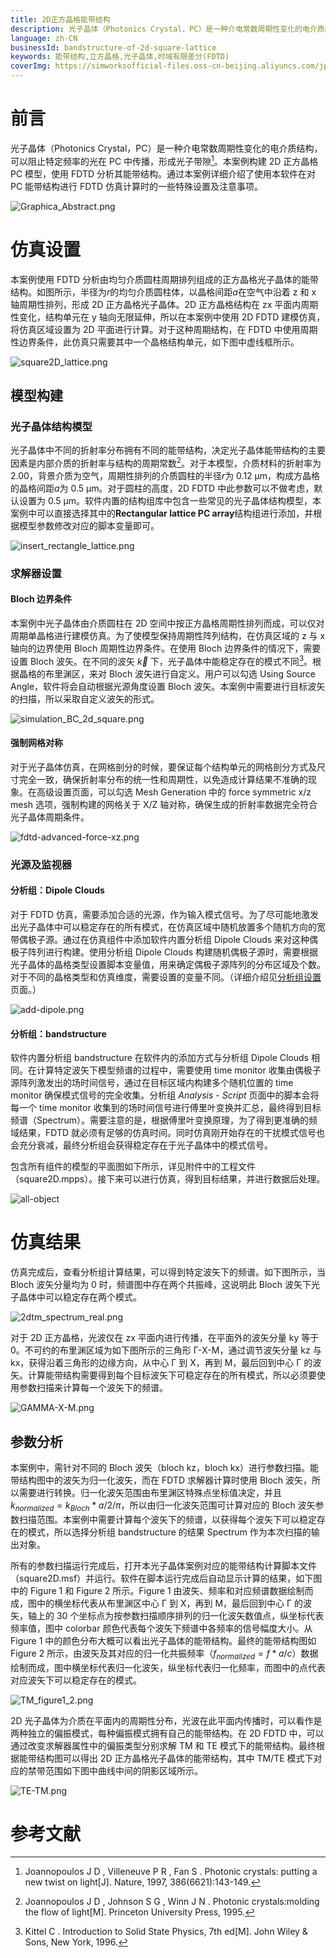 ```yaml
---
title: 2D正方晶格能带结构
description: 光子晶体（Photonics Crystal，PC）是一种介电常数周期性变化的电介质结构，可以阻止特定频率的光在PC中传播，形成光子带隙。本案例构建2D正方晶格PC模型，使用FDTD分析其能带结构。通过本案例详细介绍了使用本软件在对PC能带结构进行FDTD仿真计算时的一些特殊设置及注意事项。
language: zh-CN
businessId: bandstructure-of-2d-square-lattice
keywords: 能带结构,立方晶格,光子晶体,时域有限差分(FDTD)
coverImg: https://simworksofficial-files.oss-cn-beijing.aliyuncs.com/jpg/square-2D-online_20240108154638A002.jpg
---
```


# 前言

光子晶体（Photonics Crystal，PC）是一种介电常数周期性变化的电介质结构，可以阻止特定频率的光在 PC 中传播，形成光子带隙[^1]。本案例构建 2D 正方晶格 PC 模型，使用 FDTD 分析其能带结构。通过本案例详细介绍了使用本软件在对 PC 能带结构进行 FDTD 仿真计算时的一些特殊设置及注意事项。

![Graphica_Abstract.png](https://simworksofficial-files.oss-cn-beijing.aliyuncs.com/mdfile/resources/img/Graphica_Abstract.png)

# 仿真设置

本案例使用 FDTD 分析由均匀介质圆柱周期排列组成的正方晶格光子晶体的能带结构。如图所示，半径为$r$的均匀介质圆柱体，以晶格间距$a$在空气中沿着 z 和 x 轴周期性排列，形成 2D 正方晶格光子晶体。2D 正方晶格结构在 zx 平面内周期性变化，结构单元在 y 轴向无限延伸，所以在本案例中使用 2D FDTD 建模仿真，将仿真区域设置为 2D 平面进行计算。对于这种周期结构，在 FDTD 中使用周期性边界条件，此仿真只需要其中一个晶格结构单元，如下图中虚线框所示。

![square2D_lattice.png](https://simworksofficial-files.oss-cn-beijing.aliyuncs.com/mdfile/resources/img/square2D_lattice.png)

## 模型构建

### 光子晶体结构模型

光子晶体中不同的折射率分布拥有不同的能带结构，决定光子晶体能带结构的主要因素是内部介质的折射率与结构的周期常数[^2]。对于本模型，介质材料的折射率为 2.00，背景介质为空气，周期性排列的介质圆柱的半径*r*为 0.12 μm，构成方晶格的晶格间距*a*为 0.5 μm。对于圆柱的高度，2D FDTD 中此参数可以不做考虑，默认设置为 0.5 μm。软件内置的结构组库中包含一些常见的光子晶体结构模型，本案例中可以直接选择其中的**Rectangular lattice PC array**结构组进行添加，并根据模型参数修改对应的脚本变量即可。

![insert_rectangle_lattice.png](https://simworksofficial-files.oss-cn-beijing.aliyuncs.com/mdfile/resources/img/insert_rectangle_lattice_ribbon.png)

### 求解器设置

#### Bloch 边界条件

本案例中光子晶体由介质圆柱在 2D 空间中按正方晶格周期性排列而成，可以仅对周期单晶格进行建模仿真。为了使模型保持周期性阵列结构，在仿真区域的 z 与 x 轴向的边界使用 Bloch 周期性边界条件。在使用 Bloch 边界条件的情况下，需要设置 Bloch 波矢。在不同的波矢 $\vec{k}$ 下，光子晶体中能稳定存在的模式不同[^3]。根据晶格的布里渊区，来对 Bloch 波矢进行自定义。用户可以勾选 Using Source Angle，软件将会自动根据光源角度设置 Bloch 波矢。本案例中需要进行目标波矢的扫描，所以采取自定义波矢的形式。

![simulation_BC_2d_square.png](https://simworksofficial-files.oss-cn-beijing.aliyuncs.com/mdfile/resources/img/simulation_BC_2d_square.png)

#### 强制网格对称

对于光子晶体仿真，在网格剖分的时候，要保证每个结构单元的网格剖分方式及尺寸完全一致，确保折射率分布的统一性和周期性，以免造成计算结果不准确的现象。在高级设置页面，可以勾选 Mesh Generation 中的 force symmetric x/z mesh 选项，强制构建的网格关于 X/Z 轴对称，确保生成的折射率数据完全符合光子晶体周期条件。

![fdtd-advanced-force-xz.png](https://simworksofficial-files.oss-cn-beijing.aliyuncs.com/mdfile/resources/img/fdtd-advanced-force-xz.png)

### 光源及监视器

#### 分析组：Dipole Clouds

对于 FDTD 仿真，需要添加合适的光源，作为输入模式信号。为了尽可能地激发出光子晶体中可以稳定存在的所有模式，在仿真区域中随机放置多个随机方向的宽带偶极子源。通过在仿真组件中添加软件内置分析组 Dipole Clouds 来对这种偶极子阵列进行构建。使用分析组 Dipole Clouds 构建随机偶极子源时，需要根据光子晶体的晶格类型设置脚本变量值，用来确定偶极子源阵列的分布区域及个数。对于不同的晶格类型和仿真维度，需要设置的变量不同。（详细介绍见[分析组设置](/localhost/knowledge-base/User-Manual_analysis-group-setting)页面。）

![add-dipole.png](https://simworksofficial-files.oss-cn-beijing.aliyuncs.com/mdfile/resources/img/add-dipole_ribbon.png)

#### 分析组：bandstructure

软件内置分析组 bandstructure 在软件内的添加方式与分析组 Dipole Clouds 相同。在计算特定波矢下模型频谱的过程中，需要使用 time monitor 收集由偶极子源阵列激发出的场时间信号，通过在目标区域内构建多个随机位置的 time monitor 确保模式信号的完全收集。分析组 *Analysis* - *Script* 页面中的脚本会将每一个 time monitor 收集到的场时间信号进行傅里叶变换并汇总，最终得到目标频谱（Spectrum）。需要注意的是，根据傅里叶变换原理，为了得到更准确的频域结果，FDTD 就必须有足够的仿真时间。同时仿真刚开始存在的干扰模式信号也会充分衰减，最终分析组会获得稳定存在于光子晶体中的模式信号。

包含所有组件的模型的平面图如下所示，详见附件中的工程文件（square2D.mpps）。接下来可以进行仿真，得到目标结果，并进行数据后处理。

![all-object](https://simworksofficial-files.oss-cn-beijing.aliyuncs.com/mdfile/resources/img/all-object.png)

# 仿真结果

仿真完成后，查看分析组计算结果，可以得到特定波矢下的频谱。如下图所示，当 Bloch 波矢分量均为 0 时，频谱图中存在两个共振峰，这说明此 Bloch 波矢下光子晶体中可以稳定存在两个模式。

![2dtm_spectrum_real.png](https://simworksofficial-files.oss-cn-beijing.aliyuncs.com/mdfile/resources/img/2dtm_spectrum_real.png)

对于 2D 正方晶格，光波仅在 zx 平面内进行传播，在平面外的波矢分量 ky 等于 0。不可约的布里渊区域为如下图所示的三角形 Γ-X-M，通过调节波矢分量 kz 与 kx，获得沿着三角形的边缘方向，从中心 Γ 到 X，再到 M，最后回到中心 Γ 的波矢。计算能带结构需要得到每个目标波矢下可稳定存在的所有模式，所以必须要使用参数扫描来计算每一个波矢下的频谱。

![GAMMA-X-M.png](https://simworksofficial-files.oss-cn-beijing.aliyuncs.com/mdfile/resources/img/GAMMA-X-M.png)

## 参数分析

本案例中，需针对不同的 Bloch 波矢（bloch kz，bloch kx）进行参数扫描。能带结构图中的波矢为归一化波矢，而在 FDTD 求解器计算时使用 Bloch 波矢，所以需要进行转换。归一化波矢范围由布里渊区特殊点坐标值决定，并且 $k_{normalized}=k_{Bloch} * a/2/\pi$，所以由归一化波矢范围可计算对应的 Bloch 波矢参数扫描范围。本案例中需要计算每个波矢下的频谱，以获得每个波矢下可以稳定存在的模式，所以选择分析组 bandstructure 的结果 Spectrum 作为本次扫描的输出对象。

所有的参数扫描运行完成后，打开本光子晶体案例对应的能带结构计算脚本文件（square2D.msf）并运行。软件在脚本运行完成后自动显示计算的结果，如下图中的 Figure 1 和 Figure 2 所示。Figure 1 由波矢、频率和对应频谱数据绘制而成，图中的横坐标代表从布里渊区中心 Γ 到 X，再到 M，最后回到中心 Γ 的波矢，轴上的 30 个坐标点为按参数扫描顺序排列的归一化波矢数值点，纵坐标代表频率值，图中 colorbar 颜色代表每个波矢下频谱中各频率的信号幅度大小。从 Figure 1 中的颜色分布大概可以看出光子晶体的能带结构。最终的能带结构图如 Figure 2 所示，由波矢及其对应的归一化共振频率（$f_{normalized}=f * a/c$）数据绘制而成，图中横坐标代表归一化波矢，纵坐标代表归一化频率，而图中的点代表对应波矢下可以稳定存在的模式。

![TM_figure1_2.png](https://simworksofficial-files.oss-cn-beijing.aliyuncs.com/mdfile/resources/img/TM_figure1_2.png)

2D 光子晶体为介质在平面内的周期性分布，光波在此平面内传播时，可以看作是两种独立的偏振模式，每种偏振模式拥有自己的能带结构。在 2D FDTD 中，可以通过改变求解器属性中的偏振类型分别求解 TM 和 TE 模式下的能带结构。最终根据能带结构图可以得出 2D 正方晶格光子晶体的能带结构，其中 TM/TE 模式下对应的禁带范围如下图中曲线中间的阴影区域所示。

![TE-TM.png](https://simworksofficial-files.oss-cn-beijing.aliyuncs.com/mdfile/resources/img/TE-TM.png)

# 参考文献

[^1]: Joannopoulos J D , Villeneuve P R , Fan S . Photonic crystals: putting a new twist on light[J]. Nature, 1997, 386(6621):143-149.
[^2]: Joannopoulos J D , Johnson S G , Winn J N . Photonic crystals:molding the flow of light[M]. Princeton University Press, 1995.
[^3]: Kittel C . Introduction to Solid State Physics, 7th ed[M]. John Wiley & Sons, New York, 1996.
